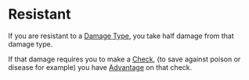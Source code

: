 ---
---

# Resistant

If you are resistant to a [Damage Type](../Damage%20Types/!Damage%20Types.md), you take half damage from that damage type.

If that damage requires you to make a [Check](../Game%20Procedures/Check.md), (to save against poison or disease for example) you have [Advantage](../Game%20Procedures/Dice%20Rolls/Advantage.md) on that check.
